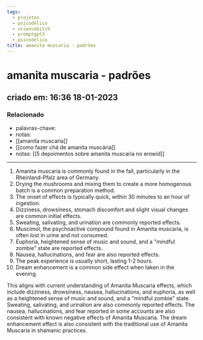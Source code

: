 ```yaml
---
tags:
  - projetos
  - psicodélico
  - sciencebitch
  - promptgpt3
  - psicodelico
title: amanita muscaria - padrões
---
```


# amanita muscaria - padrões

## criado em: 16:36 18-01-2023

### Relacionado

- palavras-chave: 
- notas: 
- [[amanita muscaria]]
- [[como fazer chá de amanita muscária]]
- notas: [[5 depoimentos sobre amanita muscaria no erowid]]
---
1. Amanita muscaria is commonly found in the fall, particularly in the Rheinland-Pfalz area of Germany.
2. Drying the mushrooms and mixing them to create a more homogenous batch is a common preparation method.
3. The onset of effects is typically quick, within 30 minutes to an hour of ingestion.
4. Dizziness, drowsiness, stomach discomfort and slight visual changes are common initial effects.
5. Sweating, salivating, and urination are commonly reported effects.
6. Muscimol, the psychoactive compound found in Amanita muscaria, is often lost in urine and not consumed.
7. Euphoria, heightened sense of music and sound, and a "mindful zombie" state are reported effects.
8. Nausea, hallucinations, and fear are also reported effects.
9. The peak experience is usually short, lasting 1-2 hours.
10. Dream enhancement is a common side effect when taken in the evening.

This aligns with current understanding of Amanita Muscaria effects, which include dizziness, drowsiness, nausea, hallucinations, and euphoria, as well as a heightened sense of music and sound, and a "mindful zombie" state. Sweating, salivating, and urination are also commonly reported effects. The nausea, hallucinations, and fear reported in some accounts are also consistent with known negative effects of Amanita Muscaria. The dream enhancement effect is also consistent with the traditional use of Amanita Muscaria in shamanic practices.
